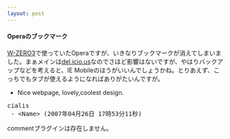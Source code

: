 ```yaml
---
layout: post
---
```

<h4>Operaのブックマーク</h4>
<p><a href="/?page=SHARP+WS003SH" class="wikipage">W-ZERO3</a>で使っていたOperaですが、いきなりブックマークが消えてしまいました。まぁメインは<a href="http://delicious.com/">del.icio.us</a>なのでさほど影響はないですが、やはりバックアップなどを考えると、IE Mobileのほうがいいんでしょうかね。とりあえず、こっちでもタブが使えるようになればありがたいんですが。</p>
<ul>
<li>Nice webpage, lovely,coolest design. </li>
</ul>
<pre>cialis 
 - &lt;Name&gt; (2007年04月26日 17時53分11秒)
</pre>
<p><span class="error">commentプラグインは存在しません。</span> </p>
